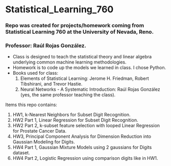 # Statistical_Learning_760

### Repo was created for projects/homework coming from Statistical Learning 760 at the University of Nevada, Reno.
### Professor: Raúl Rojas González.
- Class is designed to teach the statistical theory and linear algebra underlying common machine learning methodologies.
- Homework is to code up the models we learned in class. I chose Python.
- Books used for class: 
  1) Elements of Statistical Learning: Jerome H. Friedman, Robert Tibshirani, and Trevor Hastie.
  2) Neural Networks - A Systematic Introduction: Raúl Rojas González (yes, the same professor teaching the class).

Items this repo contains:
  1) HW1, k-Nearest Neighbors for Subset Digit Recognition.
  2) HW2 Part 1, Linear Regression for Subset Digit Recognition.
  3) HW2 Part 2, k-subset feature selection with looped Linear Regression for Prostate Cancer Data.
  4) HW3, Principal Component Analysis for Dimension Reduction into Gaussian Modeling for Digits.
  5) HW4 Part 1, Gaussian Mixture Models using 2 gaussians for Digits dataset.
  6) HW4 Part 2, Logistic Regression using comparison digits like in HW1.
